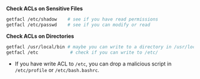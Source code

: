 **Check ACLs on Sensitive Files**
```bash
getfacl /etc/shadow    # see if you have read permissions
getfacl /etc/passwd    # see if you can modify or read
```
**Check ACLs on Directories**
```bash
getfacl /usr/local/bin # maybe you can write to a directory in /usr/local/bin
getfacl /etc            # check if you can write to /etc/
```
- If you have write ACL to `/etc`, you can drop a malicious script in `/etc/profile` or `/etc/bash.bashrc`.
